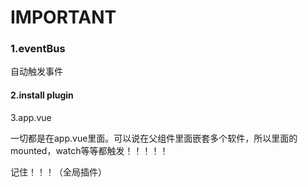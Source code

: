 # IMPORTANT

### 1.eventBus

自动触发事件

#### 2.install plugin

3.app.vue

一切都是在app.vue里面。可以说在父组件里面嵌套多个软件，所以里面的mounted，watch等等都触发！！！！！

记住！！！（全局插件）